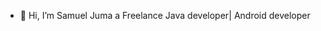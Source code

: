 - 👋 Hi, I’m Samuel Juma a Freelance Java developer| Android developer

<!---
samueljuma/samueljuma is a ✨ special ✨ repository because its `README.md` (this file) appears on your GitHub profile.
You can click the Preview link to take a look at your changes.
--->
